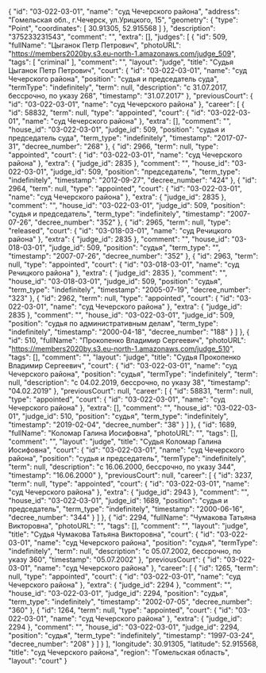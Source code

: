 {
    "id": "03-022-03-01",
    "name": "суд Чечерского района",
    "address": "Гомельская обл., г.Чечерск, ул.Урицкого, 15",
    "geometry": {
        "type": "Point",
        "coordinates": [
            30.91305,
            52.915568
        ]
    },
    "description": "375233231543",
    "comment": "",
    "extra": [],
    "judges": [
        {
            "id": 509,
            "fullName": "Цыганок Петр Петрович",
            "photoURL": "https://members2020by.s3.eu-north-1.amazonaws.com/judge_509",
            "tags": [
                "criminal"
            ],
            "comment": "",
            "layout": "judge",
            "title": "Судья Цыганок Петр Петрович",
            "court": {
                "id": "03-022-03-01",
                "name": "суд Чечерского района",
                "position": "судья и председатель суда",
                "termType": "indefinitely",
                "term": null,
                "description": "c 31.07.2017, бессрочно, по указу 268",
                "timestamp": "31.07.2017"
            },
            "previousCourt": {
                "id": "03-022-03-01",
                "name": "суд Чечерского района"
            },
            "career": [
                {
                    "id": 58832,
                    "term": null,
                    "type": "appointed",
                    "court": {
                        "id": "03-022-03-01",
                        "name": "суд Чечерского района"
                    },
                    "extra": [],
                    "comment": "",
                    "house_id": "03-022-03-01",
                    "judge_id": 509,
                    "position": "судья и председатель суда",
                    "term_type": "indefinitely",
                    "timestamp": "2017-07-31",
                    "decree_number": "268"
                },
                {
                    "id": 2966,
                    "term": null,
                    "type": "appointed",
                    "court": {
                        "id": "03-022-03-01",
                        "name": "суд Чечерского района"
                    },
                    "extra": {
                        "judge_id": 2835
                    },
                    "comment": "",
                    "house_id": "03-022-03-01",
                    "judge_id": 509,
                    "position": "председатель",
                    "term_type": "indefinitely",
                    "timestamp": "2012-09-27",
                    "decree_number": "424"
                },
                {
                    "id": 2964,
                    "term": null,
                    "type": "appointed",
                    "court": {
                        "id": "03-022-03-01",
                        "name": "суд Чечерского района"
                    },
                    "extra": {
                        "judge_id": 2835
                    },
                    "comment": "",
                    "house_id": "03-022-03-01",
                    "judge_id": 509,
                    "position": "судья и председатель",
                    "term_type": "indefinitely",
                    "timestamp": "2007-07-26",
                    "decree_number": "352"
                },
                {
                    "id": 2965,
                    "term": null,
                    "type": "released",
                    "court": {
                        "id": "03-018-03-01",
                        "name": "суд Речицкого района"
                    },
                    "extra": {
                        "judge_id": 2835
                    },
                    "comment": "",
                    "house_id": "03-018-03-01",
                    "judge_id": 509,
                    "position": "судья",
                    "term_type": "",
                    "timestamp": "2007-07-26",
                    "decree_number": "352"
                },
                {
                    "id": 2963,
                    "term": null,
                    "type": "appointed",
                    "court": {
                        "id": "03-018-03-01",
                        "name": "суд Речицкого района"
                    },
                    "extra": {
                        "judge_id": 2835
                    },
                    "comment": "",
                    "house_id": "03-018-03-01",
                    "judge_id": 509,
                    "position": "судья",
                    "term_type": "indefinitely",
                    "timestamp": "2005-07-19",
                    "decree_number": "323"
                },
                {
                    "id": 2962,
                    "term": null,
                    "type": "appointed",
                    "court": {
                        "id": "03-022-03-01",
                        "name": "суд Чечерского района"
                    },
                    "extra": {
                        "judge_id": 2835
                    },
                    "comment": "",
                    "house_id": "03-022-03-01",
                    "judge_id": 509,
                    "position": "судья по административным делам",
                    "term_type": "indefinitely",
                    "timestamp": "2000-04-18",
                    "decree_number": "188"
                }
            ]
        },
        {
            "id": 510,
            "fullName": "Прокопенко Владимир Сергеевич",
            "photoURL": "https://members2020by.s3.eu-north-1.amazonaws.com/judge_510",
            "tags": [],
            "comment": "",
            "layout": "judge",
            "title": "Судья Прокопенко Владимир Сергеевич",
            "court": {
                "id": "03-022-03-01",
                "name": "суд Чечерского района",
                "position": "судья",
                "termType": "indefinitely",
                "term": null,
                "description": "c 04.02.2019, бессрочно, по указу 38",
                "timestamp": "04.02.2019"
            },
            "previousCourt": null,
            "career": [
                {
                    "id": 58831,
                    "term": null,
                    "type": "appointed",
                    "court": {
                        "id": "03-022-03-01",
                        "name": "суд Чечерского района"
                    },
                    "extra": [],
                    "comment": "",
                    "house_id": "03-022-03-01",
                    "judge_id": 510,
                    "position": "судья",
                    "term_type": "indefinitely",
                    "timestamp": "2019-02-04",
                    "decree_number": "38"
                }
            ]
        },
        {
            "id": 1689,
            "fullName": "Коломар Галина Иосифовна",
            "photoURL": "",
            "tags": [],
            "comment": "",
            "layout": "judge",
            "title": "Судья Коломар Галина Иосифовна",
            "court": {
                "id": "03-022-03-01",
                "name": "суд Чечерского района",
                "position": "судья и председатель",
                "termType": "indefinitely",
                "term": null,
                "description": "c 16.06.2000, бессрочно, по указу 344",
                "timestamp": "16.06.2000"
            },
            "previousCourt": null,
            "career": [
                {
                    "id": 3237,
                    "term": null,
                    "type": "appointed",
                    "court": {
                        "id": "03-022-03-01",
                        "name": "суд Чечерского района"
                    },
                    "extra": {
                        "judge_id": 2943
                    },
                    "comment": "",
                    "house_id": "03-022-03-01",
                    "judge_id": 1689,
                    "position": "судья и председатель",
                    "term_type": "indefinitely",
                    "timestamp": "2000-06-16",
                    "decree_number": "344"
                }
            ]
        },
        {
            "id": 2294,
            "fullName": "Чумакова Татьяна Викторовна",
            "photoURL": "",
            "tags": [],
            "comment": "",
            "layout": "judge",
            "title": "Судья Чумакова Татьяна Викторовна",
            "court": {
                "id": "03-022-03-01",
                "name": "суд Чечерского района",
                "position": "судья",
                "termType": "indefinitely",
                "term": null,
                "description": "c 05.07.2002, бессрочно, по указу 360",
                "timestamp": "05.07.2002"
            },
            "previousCourt": {
                "id": "03-022-03-01",
                "name": "суд Чечерского района"
            },
            "career": [
                {
                    "id": 1265,
                    "term": null,
                    "type": "appointed",
                    "court": {
                        "id": "03-022-03-01",
                        "name": "суд Чечерского района"
                    },
                    "extra": {
                        "judge_id": 2294
                    },
                    "comment": "",
                    "house_id": "03-022-03-01",
                    "judge_id": 2294,
                    "position": "судья",
                    "term_type": "indefinitely",
                    "timestamp": "2002-07-05",
                    "decree_number": "360"
                },
                {
                    "id": 1264,
                    "term": null,
                    "type": "appointed",
                    "court": {
                        "id": "03-022-03-01",
                        "name": "суд Чечерского района"
                    },
                    "extra": {
                        "judge_id": 2294
                    },
                    "comment": "",
                    "house_id": "03-022-03-01",
                    "judge_id": 2294,
                    "position": "судья",
                    "term_type": "indefinitely",
                    "timestamp": "1997-03-24",
                    "decree_number": "208"
                }
            ]
        }
    ],
    "longitude": 30.91305,
    "latitude": 52.915568,
    "title": "суд Чечерского района",
    "region": "Гомельская область",
    "layout": "court"
}